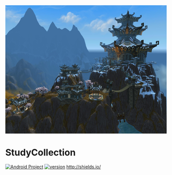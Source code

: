 <img src="images/wow.jpg" width="100%" height="400px"/>

# StudyCollection
[![Android Project](https://img.shields.io/badge/Android%20Project-StudyCollection-brightgreen.svg)](https://github.com/fudiandong/StudyCollection) [![version](https://img.shields.io/badge/version-v1.0.0-orange.svg)](https://github.com/fudiandong/StudyCollection)
http://shields.io/


